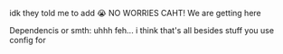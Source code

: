 idk they told me to add :sob:
NO WORRIES CAHT! We are getting here



Dependencis or smth: uhhh feh... i think that's all besides stuff you use config for
